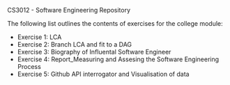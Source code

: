 CS3012 - Software Engineering Repository

The following list outlines the contents of exercises for the college module:

 - Exercise 1: LCA 
 - Exercise 2: Branch LCA and fit to a DAG
 - Exercise 3: Biography of Influental Software Engineer
 - Exercise 4: Report_Measuring and Assesing the Software Engineering Process
 - Exercise 5: Github API interrogator and Visualisation of data
